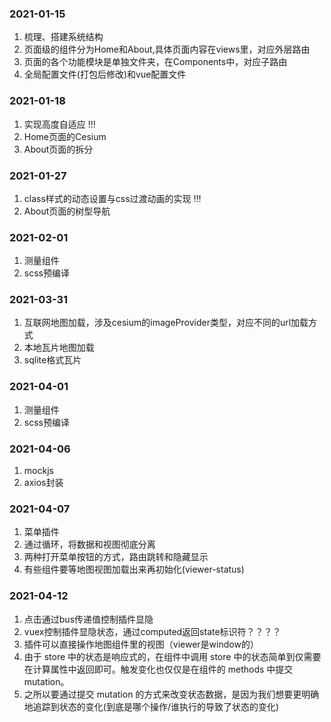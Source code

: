 ### 2021-01-15
1. 梳理、搭建系统结构
2. 页面级的组件分为Home和About,具体页面内容在views里，对应外层路由
3. 页面的各个功能模块是单独文件夹，在Components中，对应子路由
4. 全局配置文件(打包后修改)和vue配置文件

### 2021-01-18
1. 实现高度自适应 !!!
2. Home页面的Cesium
3. About页面的拆分

### 2021-01-27
1. class样式的动态设置与css过渡动画的实现 !!!
2. About页面的树型导航

### 2021-02-01
1. 测量组件
2. scss预编译

### 2021-03-31
1. 互联网地图加载，涉及cesium的imageProvider类型，对应不同的url加载方式
2. 本地瓦片地图加载
3. sqlite格式瓦片

### 2021-04-01
1. 测量组件
2. scss预编译

### 2021-04-06
1. mockjs
2. axios封装

### 2021-04-07
1. 菜单插件
2. 通过循环，将数据和视图彻底分离
3. 两种打开菜单按钮的方式，路由跳转和隐藏显示
4. 有些组件要等地图视图加载出来再初始化(viewer-status)

### 2021-04-12
1. 点击通过bus传递值控制插件显隐
2. vuex控制插件显隐状态，通过computed返回state标识符？？？？
3. 插件可以直接操作地图组件里的视图（viewer是window的）
4. 由于 store 中的状态是响应式的，在组件中调用 store 中的状态简单到仅需要在计算属性中返回即可。触发变化也仅仅是在组件的 methods 中提交 mutation。
5. 之所以要通过提交 mutation 的方式来改变状态数据，是因为我们想要更明确地追踪到状态的变化(到底是哪个操作/谁执行的导致了状态的变化)